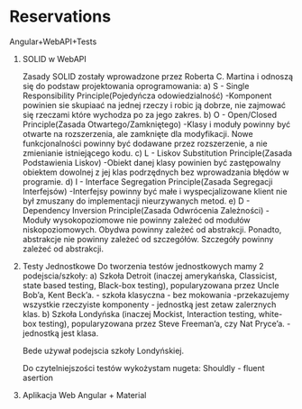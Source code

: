 # Reservations
Angular+WebAPI+Tests

1. SOLID w WebAPI
   
   Zasady SOLID zostały wprowadzone przez Roberta C. Martina i odnoszą się do podstaw projektowania oprogramowania:
   a) S - Single Responsibility Principle(Pojedyńcza odowiedzialność) -Komponent powinien sie skupiaać na jednej rzeczy i robic ją dobrze, nie zajmować się rzeczami które wychodza po za jego zakres.
   b) O - Open/Closed Principle(Zasada Otwartego/Zamkniętego) -Klasy i moduły powinny być otwarte na rozszerzenia, ale zamknięte dla modyfikacji. Nowe funkcjonalności powinny być dodawane przez rozszerzenie, a nie zmienianie istniejącego kodu.
   c) L - Liskov Substitution Principle(Zasada Podstawienia Liskov) -Obiekt danej klasy powinien być zastępowalny obiektem dowolnej z jej klas podrzędnych bez wprowadzania błędów w programie.
   d) I - Interface Segregation Principle(Zasada Segregacji Interfejsów) -Interfejsy powinny być małe i wyspecjalizowane klient nie był zmuszany do implementacji nieurzywanych metod.
   e) D - Dependency Inversion Principle(Zasada Odwrócenia Zależności) -Moduły wysokopoziomowe nie powinny zależeć od modułów niskopoziomowych. Obydwa powinny zależeć od abstrakcji. Ponadto, abstrakcje nie powinny zależeć od szczegółów. Szczegóły powinny zależeć od abstrakcji.
   
3. Testy Jednostkowe
   Do tworzenia testów jednostkowych mamy 2 podejscia/szkoły:
   a) Szkoła Detroit (inaczej amerykańska, Classicist, state based testing, Black-box testing), popularyzowana przez Uncle Bob’a, Kent Beck’a. - szkoła klasyczna - bez mokowania -przekazujemy wszystkie rzeczyiste komponenty - jednostką jest zetaw zalerznych klas.
   b) Szkoła Londyńska (inaczej Mockist, Interaction testing, white-box testing), popularyzowana przez Steve Freeman’a, czy Nat Pryce’a. - jednostką jest klasa.

   Bede używał podejscia szkoły Londyńskiej.
   
   Do czytelniejszości testów wykożystam nugeta: Shouldly - fluent asertion
4. Aplikacja Web Angular + Material
